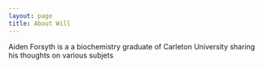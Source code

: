 ```yaml
---
layout: page
title: About Will
---
```

Aiden Forsyth is a a biochemistry graduate of Carleton University sharing his thoughts on various subjets
